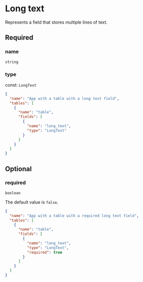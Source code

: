 # Long text

Represents a field that stores multiple lines of text.

## Required

### name

`string`

### type

const: `LongText`

```json
{
  "name": "App with a table with a long text field",
  "tables": [
    {
      "name": "table",
      "fields": [
        {
          "name": "long_text",
          "type": "LongText"
        }
      ]
    }
  ]
}
```

## Optional

### required

`boolean`

The default value is `false`.

```json
{
  "name": "App with a table with a required long text field",
  "tables": [
    {
      "name": "table",
      "fields": [
        {
          "name": "long_text",
          "type": "LongText",
          "required": true
        }
      ]
    }
  ]
}
```

